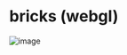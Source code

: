 # bricks (webgl)
![image](https://github.com/MohlomiCliffMakhetha/bricks/assets/105281058/722d4225-7349-4fa2-9d10-718fbd475912)
